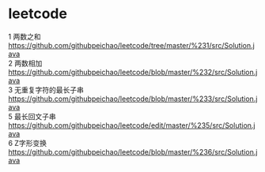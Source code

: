 # leetcode
1 两数之和 https://github.com/githubpeichao/leetcode/tree/master/%231/src/Solution.java  
2 两数相加 https://github.com/githubpeichao/leetcode/blob/master/%232/src/Solution.java  
3 无重复字符的最长子串 https://github.com/githubpeichao/leetcode/blob/master/%233/src/Solution.java  
5 最长回文子串 https://github.com/githubpeichao/leetcode/edit/master/%235/src/Solution.java  
6 Z字形变换 https://github.com/githubpeichao/leetcode/blob/master/%236/src/Solution.java

